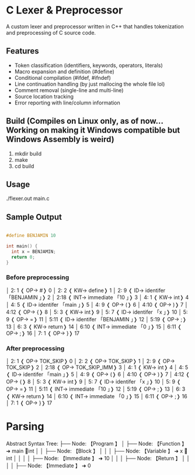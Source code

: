 # C Lexer & Preprocessor 

A custom lexer and preprocessor written in C++ that handles tokenization and preprocessing of C source code.

## Features
- Token classification (identifiers, keywords, operators, literals)
- Macro expansion and definition (#define)
- Conditional compilation (#ifdef, #ifndef)
- Line continuation handling (by just mallocing the whole file lol)
- Comment removal (single-line and multi-line)
- Source location tracking
- Error reporting with line/column information

## Build (Compiles on Linux only, as of now... Working on making it Windows compatible but Windows Assembly is weird)
1. mkdir build
2. make
3. cd build

## Usage
./flexer.out main.c 

## Sample Output
```c

#define BENJAMIN 10

int main() {
  int x = BENJAMIN;
  return 0;
}
```

### Before preprocessing

│ 2: 1 ❬ OP→ #❭  0
│ 2: 2 ❬ KW→ define❭  1
│ 2: 9 ❬ ID→ identifer 「BENJAMIN 」❭  2
│ 2:18 ❬ INT→ immediate 「10 」❭  3
│ 4: 1 ❬ KW→ int❭  4
│ 4: 5 ❬ ID→ identifer 「main 」❭  5
│ 4: 9 ❬ OP→ (❭  6
│ 4:10 ❬ OP→ )❭  7
│ 4:12 ❬ OP→ {❭  8
│ 5: 3 ❬ KW→ int❭  9
│ 5: 7 ❬ ID→ identifer 「x 」❭ 10
│ 5: 9 ❬ OP→ =❭ 11
│ 5:11 ❬ ID→ identifer 「BENJAMIN 」❭ 12
│ 5:19 ❬ OP→ ;❭ 13
│ 6: 3 ❬ KW→ return❭ 14
│ 6:10 ❬ INT→ immediate 「0 」❭ 15
│ 6:11 ❬ OP→ ;❭ 16
│ 7: 1 ❬ OP→ }❭ 17

### After preprocessing

│ 2: 1 ❬ OP→ TOK_SKIP❭  0
│ 2: 2 ❬ OP→ TOK_SKIP❭  1
│ 2: 9 ❬ OP→ TOK_SKIP❭  2
│ 2:18 ❬ OP→ TOK_SKIP_IMM❭  3
│ 4: 1 ❬ KW→ int❭  4
│ 4: 5 ❬ ID→ identifer 「main 」❭  5
│ 4: 9 ❬ OP→ (❭  6
│ 4:10 ❬ OP→ )❭  7
│ 4:12 ❬ OP→ {❭  8
│ 5: 3 ❬ KW→ int❭  9
│ 5: 7 ❬ ID→ identifer 「x 」❭ 10
│ 5: 9 ❬ OP→ =❭ 11
│ 5:11 ❬ INT→ immediate 「10 」❭ 12
│ 5:19 ❬ OP→ ;❭ 13
│ 6: 3 ❬ KW→ return❭ 14
│ 6:10 ❬ INT→ immediate 「0 」❭ 15
│ 6:11 ❬ OP→ ;❭ 16
│ 7: 1 ❬ OP→ }❭ 17

# Parsing

Abstract Syntax Tree:
├── Node: 【Program 】
│   ├── Node: 【Function 】 ➜ main 📝int
│   │   ├── Node: 【Block 】
│   │   │   ├── Node: 【Variable 】 ➜ x 📝int
│   │   │   │   ├── Node: 【Immediate 】 ➜ 10
│   │   │   ├── Node: 【Return 】
│   │   │   │   ├── Node: 【Immediate 】 ➜ 0


